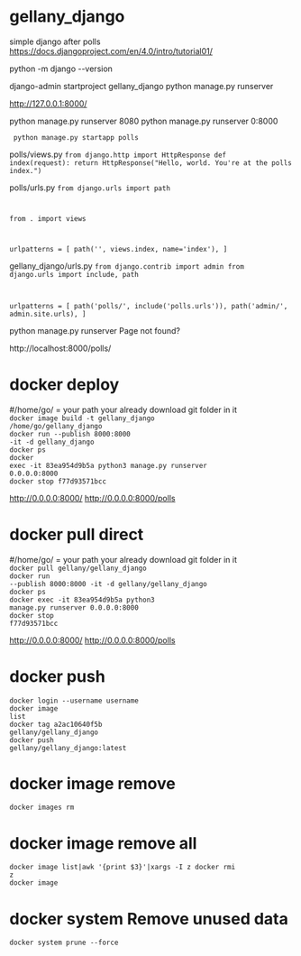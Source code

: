 # gellany_django
simple django after polls<br>
https://docs.djangoproject.com/en/4.0/intro/tutorial01/


python -m django --version

django-admin startproject gellany_django 
python manage.py runserver

http://127.0.0.1:8000/

python manage.py runserver 8080
python manage.py runserver 0:8000

<code> python manage.py startapp polls</code><br>

polls/views.py 
<code>from django.http import HttpResponse
def index(request):
    return HttpResponse("Hello, world. You're at the polls index.")</code><br>
    
 polls/urls.py
 <code>from django.urls import path

from . import views

urlpatterns = [
    path('', views.index, name='index'),
]</code><br>

gellany_django/urls.py
<code>from django.contrib import admin
from django.urls import include, path

urlpatterns = [
    path('polls/', include('polls.urls')),
    path('admin/', admin.site.urls),
]</code><br>

python manage.py runserver
Page not found?

http://localhost:8000/polls/
  
# docker deploy
#/home/go/ = your path your already download git folder in it<br>
<code>docker image build -t gellany_django /home/go/gellany_django</code><br>
<code>docker run --publish 8000:8000 -it -d gellany_django</code><br>
<code>docker ps</code><br>
<code>docker exec -it 83ea954d9b5a python3 manage.py runserver 0.0.0.0:8000</code><br>
<code>docker stop f77d93571bcc</code><br>

http://0.0.0.0:8000/
http://0.0.0.0:8000/polls

# docker pull direct
#/home/go/ = your path your already download git folder in it<br>
<code>docker pull gellany/gellany_django</code><br>
<code>docker run --publish 8000:8000 -it -d gellany/gellany_django</code><br>
<code>docker ps</code><br>
<code>docker exec -it 83ea954d9b5a python3 manage.py runserver 0.0.0.0:8000</code><br>
<code>docker stop f77d93571bcc</code><br>

http://0.0.0.0:8000/
http://0.0.0.0:8000/polls


# docker push
<code>docker login --username username</code><br>
<code>docker image list</code><br>
<code>docker tag a2ac10640f5b gellany/gellany_django</code><br>
<code>docker push gellany/gellany_django:latest</code><br>

# docker image remove
<code>docker images rm </code><br>

# docker image remove all
<code>docker image list|awk '{print $3}'|xargs -I z docker rmi z</code><br>
<code>docker image</code><br>

# docker system Remove unused data
<code>docker system prune --force</code><br>


    



